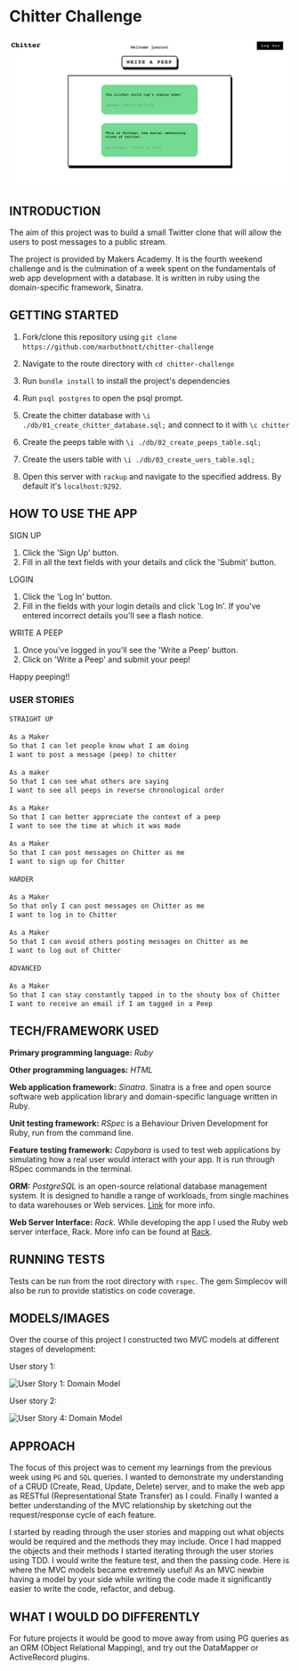 Chitter Challenge
=================

![Chitter](./images/peep_view.png)

## INTRODUCTION

The aim of this project was to build a small Twitter clone that will allow the users to post messages to a public stream.

The project is provided by Makers Academy. It is the fourth weekend challenge and is the culmination of a week spent on the fundamentals of web app development with a database. It is written in ruby using the domain-specific framework, Sinatra.

## GETTING STARTED

1. Fork/clone this repository using `git clone https://github.com/marbuthnott/chitter-challenge`

2. Navigate to the route directory with `cd chitter-challenge`

3. Run `bundle install` to install the project's dependencies

4. Run `psql postgres` to open the psql prompt.

5. Create the chitter database with `\i ./db/01_create_chitter_database.sql;` and connect to it with `\c chitter`

6. Create the peeps table with `\i ./db/02_create_peeps_table.sql;`

7. Create the users table with `\i ./db/03_create_uers_table.sql;`

8. Open this server with `rackup` and navigate to the specified address. By default it's `localhost:9292`.

## HOW TO USE THE APP

SIGN UP
1. Click the 'Sign Up' button.
2. Fill in all the text fields with your details and click the 'Submit' button.

LOGIN
1. Click the 'Log In' button.
2. Fill in the fields with your login details and click 'Log In'. If you've entered incorrect details you'll see a flash notice.

WRITE A PEEP
1. Once you've logged in you'll see the 'Write a Peep' button.
2. Click on 'Write a Peep' and submit your peep!

Happy peeping!!

### USER STORIES

```
STRAIGHT UP

As a Maker
So that I can let people know what I am doing  
I want to post a message (peep) to chitter

As a maker
So that I can see what others are saying  
I want to see all peeps in reverse chronological order

As a Maker
So that I can better appreciate the context of a peep
I want to see the time at which it was made

As a Maker
So that I can post messages on Chitter as me
I want to sign up for Chitter

HARDER

As a Maker
So that only I can post messages on Chitter as me
I want to log in to Chitter

As a Maker
So that I can avoid others posting messages on Chitter as me
I want to log out of Chitter

ADVANCED

As a Maker
So that I can stay constantly tapped in to the shouty box of Chitter
I want to receive an email if I am tagged in a Peep
```

## TECH/FRAMEWORK USED

**Primary programming language:** *Ruby*

**Other programming languages:** *HTML*

**Web application framework:** *Sinatra*. Sinatra is a free and open source software web application library and domain-specific language written in Ruby.

**Unit testing framework:** *RSpec* is a Behaviour Driven Development for Ruby, run from the command line.

**Feature testing framework:** *Capybara* is used to test web applications by simulating how a real user would interact with your app. It is run through RSpec commands in the terminal.

**ORM:** *PostgreSQL* is an open-source relational database management system. It is designed to handle a range of workloads, from single machines to data warehouses or Web services. [Link](https://www.postgresql.org/) for more info.

**Web Server Interface:** *Rack*. While developing the app I used the Ruby web server interface, Rack. More info can be found at [Rack](https://rack.github.io/).

## RUNNING TESTS

Tests can be run from the root directory with `rspec`. The gem Simplecov will also be run to provide statistics on code coverage.

## MODELS/IMAGES

Over the course of this project I constructed two MVC models at different stages of development:


User story 1:

![User Story 1: Domain Model](https://github.com/marbuthnott/chitter-challenge/blob/master/images/user_story_1.jpg?raw=true)


User story 2:

![User Story 4: Domain Model](https://github.com/marbuthnott/chitter-challenge/blob/master/images/user_story_4.jpg?raw=true)

## APPROACH

The focus of this project was to cement my learnings from the previous week using `PG` and `SQL` queries. I wanted to demonstrate my understanding of a CRUD (Create, Read, Update, Delete) server, and to make the web app as RESTful (Representational State Transfer) as I could. Finally I wanted a better understanding of the  MVC relationship by sketching out the request/response cycle of each feature.

I started by reading through the user stories and mapping out what objects would be required and the methods they may include. Once I had mapped the objects and their methods I started iterating through the user stories using TDD. I would write the feature test, and then the passing code. Here is where the MVC models became extremely useful! As an MVC newbie having a model by your side while writing the code made it significantly easier to write the code, refactor, and debug.

## WHAT I WOULD DO DIFFERENTLY

For future projects it would be good to move away from using PG queries as an ORM (Object Relational Mapping), and try out the DataMapper or ActiveRecord plugins.
